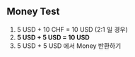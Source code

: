 Money Test
---
1. 5 USD + 10 CHF = 10 USD (2:1 일 경우)
2. __5 USD + 5 USD = 10 USD__
3. 5 USD + 5 USD 에서 Money 반환하기
